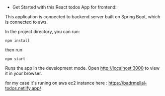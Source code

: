 - Get Started with this React todos App for frontend:

This application is connected to backend server built on Spring Boot, which is connected to aws.


In the project directory, you can run:

`npm install`

then run

`npm start`

Runs the app in the development mode.
Open [http://localhost:3000](http://localhost:3000) to view it in your browser.

for my case it's runing on aws ec2 instance here : https://badrmellal-todos.netlify.app/
